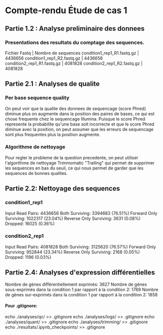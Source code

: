 # Compte-rendu Étude de cas 1

## Partie 1.2 : Analyse preliminaire des donnees

### Presentations des resultats du comptage des sequences.

Fichier Fastq | Nombre de sequences
condition1_rep1_R1.fastq.gz | 4436656
condition1_rep1_R2.fastq.gz | 4436656
condition2_rep1_R1.fastq.gz | 4081828
condition2_rep1_R2.fastq.gz | 4081828



## Partie 2.1 : Analyses de qualite

### Per base sequence quality

On peut voir que la qualite des donnees de sequencage (score Phred) diminue plus on augmente dans la position des paires de bases, ce qui est chose frequente chez le sequencage Illumina. 
Puisque le score Phred represente la probabilite qu'une base soit incorrecte et que le score Phred diminue avec la position, on peut assumer que les erreurs de sequencage sont plus
frequentes plus la position augmente.

### Algorithme de nettoyage

Pour regler le probleme de la question precedente, on peut utiliser l'algorithme de nettoyage Trimmomatic "Trailing" qui permet de supprimer
les sequences en bas du seuil, ce qui nous permet de garder que les sequences de bonnes qualites.



## Partie 2.2: Nettoyage des sequences

### condition1_rep1
Input Read Pairs: 4436656 Both Surviving: 3394683 (76.51%) Forward Only Surviving: 1022317 (23.04%) Reverse Only Surviving: 3631 (0.08%) Dropped: 16025 (0.36%)

### condition2_rep1
Input Read Pairs: 4081828 Both Surviving: 3125620 (76.57%) Forward Only Surviving: 952844 (23.34%) Reverse Only Surviving: 2168 (0.05%) Dropped: 1196 (0.03%)



## Partie 2.4: Analyses d'expression différentielles

Nombre de gènes différentiellement exprimés: 3627
Nombre de gènes sous-exprimés dans la condition 1 par rapport à la condition 2: 1769
Nombre de gènes sur-exprimés dans la condition 1 par rapport à la condition 2: 1858





#### Pour .gitignore:
echo ./analyses/qc/ >> .gitignore
echo ./analyses/logs/ >> .gitignore
echo ./analyses/quant/ >> .gitignore
echo ./analyses/trimming/ >> .gitignore
echo ./resultats/.ipynb_checkpoints/ >> .gitignore
